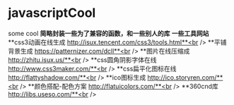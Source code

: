 # javascriptCool
some cool
**简略封装一些为了兼容的函数，和一些别人的库**
**一些工具网站**<br />
**css3动画在线生成 http://isux.tencent.com/css3/tools.html**<br />
**平铺背景生成 https://patternizer.com/dcll**<br />
**图片在线压缩成 http://zhitu.isux.us/**<br />
**css圆角阴影字体在线 http://www.css3maker.com/**<br />
**css扁平化图标在线 http://flattyshadow.com/**<br />
**ico图标生成 http://ico.storyren.com/**<br />
**颜色搭配-配色方案 http://flatuicolors.com/**<br />
**360cnd库 http://libs.useso.com/**<br />
